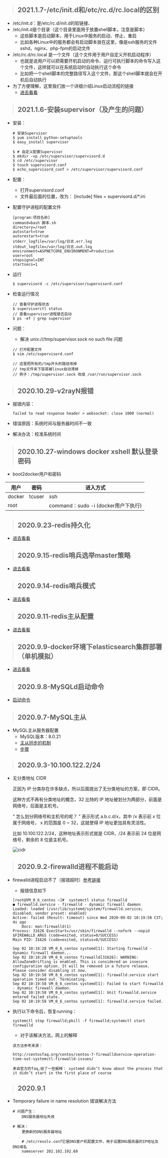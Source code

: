 > ## 2021.1.7-/etc/init.d和/etc/rc.d/rc.local的区别
- /etc/init.d：是/etc/rc.d/init.d的软链接、
- /etc/init.d是个目录（这个目录里面用于放置shell脚本，注意是脚本）
    - 这些脚本是启动脚本，用于Linux中服务的启动、停止、重启
    - 比如各种Linux中的服务都会有启动脚本放在这里，像是ssh服务的文件sshd，nginx、php-fpm的启动文件
- /etc/rc.d/rc.local 是一个文件（这个文件用于用户自定义开机启动程序）
    - 也就是说用户可以把需要开机启动的命令、运行可执行脚本的命令写入这个文件，这样就可以在系统启动时自动执行这个命令
    - 比如把一个shell脚本的完整路径写入这个文件，那这个shell脚本就会在开机后自动执行
- 为了方便理解，这里我们放一个详细介绍Linux启动流程的链接
    - [进去看看](./my/knowledgePoint/linuxStartProcessFlow)

> ## 2021.1.6-安装supervisor（及产生的问题）
- 安装：
    
    ```
    # 安装Supervisor
    $ yum install python-setuptools 
    $ easy_install supervisor

    $ # 自定义配置Supervisor
    $ mkdir -vp /etc/supervisor/supervisord.d
    $ cd /etc/supervisor
    $ touch supervisord.conf
    $ echo_supervisord_conf > /etc/supervisor/supervisord.conf
    ```

- 配置：
    - 打开supervisord.conf
    - 文件最后面的位置，改为： [include] files = supervisord.d/*.ini

- 配置守护进程的配置文件
    ```
    [program:项目名称]
    command=bash 脚本.sh 
    directory=/root
    autostart=true
    autorestart=true
    stderr_logfile=/var/log/日志.err.log
    stdout_logfile=/var/log/日志.out.log 
    environment=ASPNETCORE_ENVIRONMENT=Production 
    user=root
    stopsignal=INT
    startsecs=1
    ```
- 运行 

    ```
    $ supervisord -c /etc/supervisor/supervisord.conf
    ```
- 检查运行情况
    ```
    // 查看守护进程状态
    $ supervisorctl status
    // 查看supervisor进程是否启动
    $ ps -ef | grep supervisor
    ```
- 问题：
    - 解决 unix:///tmp/supervisor.sock no such file 问题
    ```
    // 打开配置文件
    $ vim /etc/supervisord.conf
    
    // 这里把所有的/tmp开头的路径改掉
    // tmp文件夹下容易被linux自动清掉
    // 例子：/tmp/supervisor.sock 改成 /var/run/supervisor.sock
    ```
    
> ## 2020.10.29-v2rayN报错
- 报错内容：

    ```
    failed to read response header > websocket: close 1000 (normal)
    ```
- 错误原因：系统时间与服务器时间不一致
- 解决办法：校准系统时间

> ## 2020.10.27-windows docker xshell 默认登录密码
- boot2docker用户和密码

| 用户    | 密码   | 进入方式 |
|--------|--------|------|
| docker | tcuser | ssh  |
| root   |        | command：sudo -i (docker用户下执行)  |


> ## 2020.9.23-redis持久化
- [进去看看](../../interview/redis?id=持久化)

> ## 2020.9.15-redis哨兵选举master策略
- [进去看看](../../interview/redis?id=哨兵选举策略)

> ## 2020.9.14-redis哨兵模式
- [进去看看](../../interview/redis?id=哨兵配置)

> ## 2020.9.11-redis主从配置
- [进去看看](../../interview/redis?id=主从配置)

> ## 2020.9.9-docker环境下elasticsearch集群部署（单机模拟）
- [进去看看](../../interview/elasticsearch?id=docker环境下集群部署（单机模拟）)

> ## 2020.9.8-MySQLd启动命令
- [启动命令](../../interview/mysql/mysql?id=mysqld启动命令)

> ## 2020.9.7-MySQL主从

- MySQL主从服务器配置
    - MySQL版本：8.0.21
    - [主从同步的机制](../../interview/mysql/mysql?id=数据库主从复制原理)
    - [步骤](../../interview/mysql/mysql?id=主从复制操作)

> ## 2020.9.3-10.100.122.2/24

- 无分类地址 CIDR

    正因为 IP 分类存在许多缺点，所以后面提出了无分类地址的方案，即 CIDR。

    这种方式不再有分类地址的概念，32 比特的 IP 地址被划分为两部分，前面是网络号，后面是主机号。

    “ 怎么划分网络号和主机号的呢？
    ”
    表示形式 a.b.c.d/x，其中 /x 表示前 x 位属于网络号， x 的范围是 0 ~ 32，这就使得 IP 地址更加具有灵活性。

    比如 10.100.122.2/24，这种地址表示形式就是 CIDR，/24 表示前 24 位是网络号，剩余的 8 位是主机号。

    ![cidr](./images/cidr.jpg)

> ## 2020.9.2-firewalld进程不能启动

- firewalld进程启动不了（报错超时）[参考链接](https://blog.csdn.net/crynono/article/details/76132611)
    
    - 报错信息如下
    ```
    [root@VM_0_6_centos ~]#  systemctl status firewalld 
    ● firewalld.service - firewalld - dynamic firewall daemon
    Loaded: loaded (/usr/lib/systemd/system/firewalld.service; disabled; vendor preset: enabled)
    Active: failed (Result: timeout) since Wed 2020-09-02 10:19:58 CST; 4s ago
        Docs: man:firewalld(1)
    Process: 31626 ExecStart=/usr/sbin/firewalld --nofork --nopid $FIREWALLD_ARGS (code=exited, status=0/SUCCESS)
    Main PID: 31626 (code=exited, status=0/SUCCESS)

    Sep 02 10:18:28 VM_0_6_centos systemd[1]: Starting firewalld - dynamic firewall daemon...
    Sep 02 10:18:28 VM_0_6_centos firewalld[31626]: WARNING: AllowZoneDrifting is enabled. This is considered an insecure configuration option. It will be removed in a future release. Please consider disabling it now.
    Sep 02 10:19:58 VM_0_6_centos systemd[1]: firewalld.service start operation timed out. Terminating.
    Sep 02 10:19:58 VM_0_6_centos systemd[1]: Failed to start firewalld - dynamic firewall daemon.
    Sep 02 10:19:58 VM_0_6_centos systemd[1]: Unit firewalld.service entered failed state.
    Sep 02 10:19:58 VM_0_6_centos systemd[1]: firewalld.service failed.

    ```
- 执行以下命令后，恢复running：
    ```
    systemctl stop firewalld;pkill -f firewalld;systemctl start firewalld
    ```
    - 对于该解决方法，网上的解释
    ```
    该方法参考来源：

    http://centosfaq.org/centos/centos-7-firewalldservice-operation-time-out-systemctl-firewalld-issues/

    来自官方的faq,给了一些解释： systemd didn’t know about the process that it didn’t start in the first place of course
    ```

> ## 2020.9.1

- Temporary failure in name resolution 错误解决方法

    ```
    # 问题产生：
        DNS服务器地址失效
        
    # 解决：
        更换新的DNS服务器地址

        # /etc/resolv.conf它是DNS客户机配置文件，用于设置DNS服务器的IP地址及DNS域名
        nameserver 202.102.192.68
    ```
